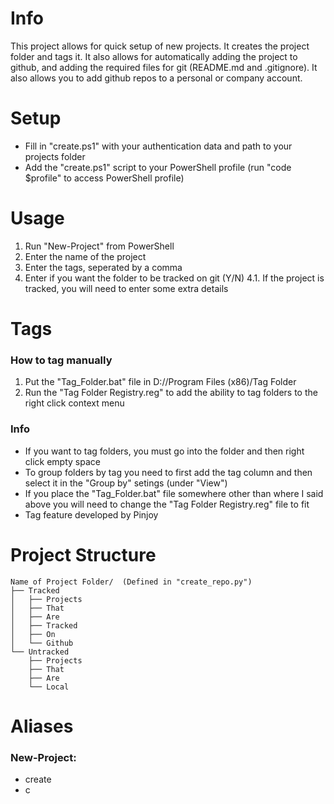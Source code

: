 # Info
This project allows for quick setup of new projects. It creates the project folder and tags it. It also allows for automatically adding the project to github, and adding the required files for git (README.md and .gitignore). It also allows you to add github repos to a personal or company account.

# Setup
* Fill in "create.ps1" with your authentication data and path to your projects folder
* Add the "create.ps1" script to your PowerShell profile (run "code $profile" to access PowerShell profile)


# Usage
1. Run "New-Project" from PowerShell
2. Enter the name of the project
3. Enter the tags, seperated by a comma
4. Enter if you want the folder to be tracked on git (Y/N)
4.1. If the project is tracked, you will need to enter some extra details


# Tags
### How to tag manually
1. Put the "Tag_Folder.bat" file in D://Program Files (x86)/Tag Folder
2. Run the "Tag Folder Registry.reg" to add the ability to tag folders to the right click context menu

### Info
* If you want to tag folders, you must go into the folder and then right click empty space
* To group folders by tag you need to first add the tag column and then select it in the "Group by" setings (under "View")
* If you place the "Tag_Folder.bat" file somewhere other than where I said above you will need to change the "Tag Folder Registry.reg" file to fit
* Tag feature developed by Pinjoy


# Project Structure
```
Name of Project Folder/  (Defined in "create_repo.py")
├── Tracked
│   ├── Projects
│   ├── That
│   ├── Are
│   ├── Tracked
│   ├── On
│   └── Github
└── Untracked
    ├── Projects
    ├── That
    ├── Are
    └── Local
```


# Aliases
### New-Project:
* create
* c
